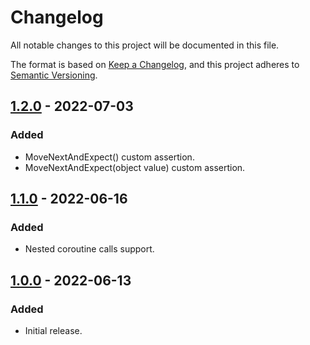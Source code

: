 # Changelog
All notable changes to this project will be documented in this file.

The format is based on [Keep a Changelog](https://keepachangelog.com/en/1.0.0/),
and this project adheres to [Semantic Versioning](https://semver.org/spec/v2.0.0.html).

## [1.2.0] - 2022-07-03
### Added
 - MoveNextAndExpect<T>() custom assertion.
 - MoveNextAndExpect(object value) custom assertion.

## [1.1.0] - 2022-06-16
### Added
 - Nested coroutine calls support.

## [1.0.0] - 2022-06-13
### Added
- Initial release.

[1.2.0]: https://github.com/AAulicino/Unity-Coroutines-for-NSubstitute/compare/1.1.0...1.2.0
[1.1.0]: https://github.com/AAulicino/Unity-Coroutines-for-NSubstitute/compare/1.0.0...1.1.0
[1.0.0]: https://github.com/AAulicino/Unity-Coroutines-for-NSubstitute/releases/tag/1.0.0
